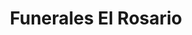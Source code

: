 ---
title: "Funerales El Rosario"
url: /mazatenango/funerales-el-rosario/
shop: directores de funerarias
---